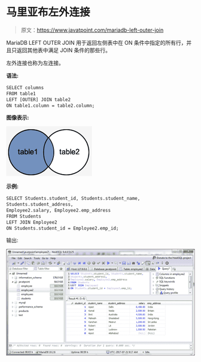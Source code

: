 # 马里亚布左外连接

> 原文：<https://www.javatpoint.com/mariadb-left-outer-join>

MariaDB LEFT OUTER JOIN 用于返回左侧表中在 ON 条件中指定的所有行，并且只返回其他表中满足 JOIN 条件的那些行。

左外连接也称为左连接。

**语法:**

```
SELECT columns
FROM table1
LEFT [OUTER] JOIN table2
ON table1.column = table2.column; 

```

**图像表示:**

![MariaDB Left outer join 1](img/9a9b85317e21cc4da050c0e5b2527bb4.png)

**示例:**

```
SELECT Students.student_id, Students.student_name, 
Students.student_address, 
Employee2.salary, Employee2.emp_address
FROM Students 
LEFT JOIN Employee2
ON Students.student_id = Employee2.emp_id;

```

输出:

![MariaDB Left outer join 2](img/bac1f70222413c61ed69b04a905399d9.png)